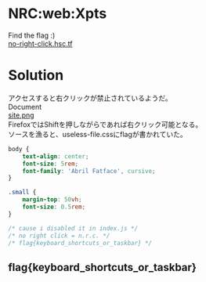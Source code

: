 # NRC:web:Xpts<!--X-->
Find the flag :)  
[no-right-click.hsc.tf](https://no-right-click.hsc.tf/)  

# Solution
アクセスすると右クリックが禁止されているようだ。  
Document  
[site.png](site/site.png)  
FirefoxではShiftを押しながらであれば右クリック可能となる。  
ソースを漁ると、useless-file.cssにflagが書かれていた。  
```css:useless-file.css
body {
    text-align: center;
    font-size: 5rem;
    font-family: 'Abril Fatface', cursive;
}

.small {
    margin-top: 50vh;
    font-size: 0.5rem;
}

/* cause i disabled it in index.js */
/* no right click = n.r.c. */
/* flag{keyboard_shortcuts_or_taskbar} */
```

## flag{keyboard_shortcuts_or_taskbar}